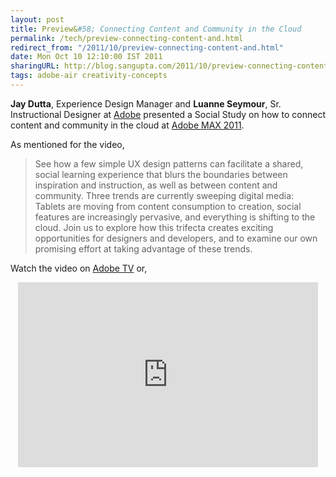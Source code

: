 ```yaml
---
layout: post
title: Preview&#58; Connecting Content and Community in the Cloud
permalink: /tech/preview-connecting-content-and.html
redirect_from: "/2011/10/preview-connecting-content-and.html"
date: Mon Oct 10 12:10:00 IST 2011
sharingURL: http://blog.sangupta.com/2011/10/preview-connecting-content-and.html
tags: adobe-air creativity-concepts
---
```


**Jay Dutta**, Experience Design Manager and **Luanne Seymour**, Sr. Instructional Designer at 
<a href="http://www.adobe.com">Adobe</a> presented a Social Study on how to connect content and 
community in the cloud at <a href="http://max.adobe.com/attend">Adobe MAX 2011</a>.

As mentioned for the video,

>    See how a few simple UX design patterns can facilitate a shared, social learning experience 
>    that blurs the boundaries between inspiration and instruction, as well as between content and 
>    community. Three trends are currently sweeping digital media: Tablets are moving from content 
>    consumption to creation, social features are increasingly pervasive, and everything is shifting 
>    to the cloud. Join us to explore how this trifecta creates exciting opportunities for designers 
>    and developers, and to examine our own promising effort at taking advantage of these trends.

Watch the video on <a href="http://tv.adobe.com/watch/max-2011-envision/social-studies-connecting-content-and-community-in-the-cloud/">Adobe TV</a> or,

<div style="text-align: center;">
    <iframe allowfullscreen frameborder="0" height="296" scrolling="no" src="http://tv.adobe.com/embed/802/11308/" title="AdobeTV Video Player" width="480"></iframe>
</div>
